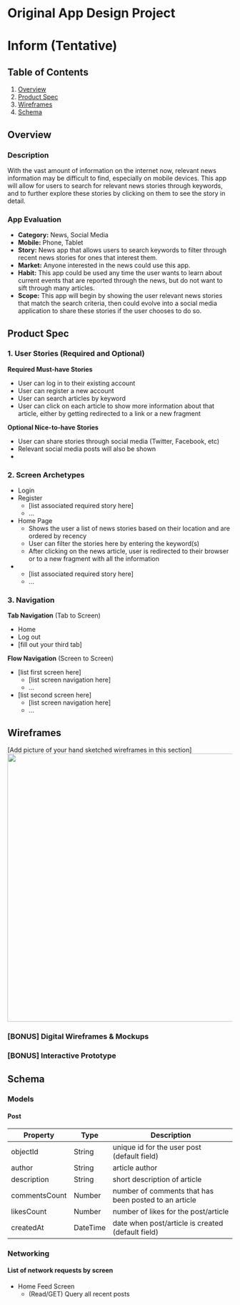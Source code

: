 Original App Design Project
===

# Inform (Tentative)

## Table of Contents
1. [Overview](#Overview)
1. [Product Spec](#Product-Spec)
1. [Wireframes](#Wireframes)
2. [Schema](#Schema)

## Overview
### Description
With the vast amount of information on the internet now, relevant news information may be difficult to find, especially on mobile devices. This app will allow for users to search for relevant news stories through keywords, and to further explore these stories by clicking on them to see the story in detail. 

### App Evaluation
- **Category:** News, Social Media
- **Mobile:** Phone, Tablet
- **Story:** News app that allows users to search keywords to filter through recent news stories for ones that interest them.
- **Market:** Anyone interested in the news could use this app.
- **Habit:** This app could be used any time the user wants to learn about current events that are reported through the news, but do not want to sift through many articles.
- **Scope:** This app will begin by showing the user relevant news stories that match the search criteria, then could evolve into a social media application to share these stories if the user chooses to do so.

## Product Spec

### 1. User Stories (Required and Optional)

**Required Must-have Stories**

* User can log in to their existing account
* User can register a new account
* User can search articles by keyword
* User can click on each article to show more information about that article, either by getting redirected to a link or a new fragment

**Optional Nice-to-have Stories**

* User can share stories through social media (Twitter, Facebook, etc)
* Relevant social media posts will also be shown
* 

### 2. Screen Archetypes

* Login
* Register
   * [list associated required story here]
   * ...
* Home Page
   * Shows the user a list of news stories based on their location and are ordered by recency
   * User can filter the stories here by entering the keyword(s)
   * After clicking on the news article, user is redirected to their browser or to a new fragment with all the information
* 
   * [list associated required story here]
   * ...

### 3. Navigation

**Tab Navigation** (Tab to Screen)

* Home
* Log out
* [fill out your third tab]

**Flow Navigation** (Screen to Screen)

* [list first screen here]
   * [list screen navigation here]
   * ...
* [list second screen here]
   * [list screen navigation here]
   * ...

## Wireframes
[Add picture of your hand sketched wireframes in this section]
<img src="YOUR_WIREFRAME_IMAGE_URL" width=600>

### [BONUS] Digital Wireframes & Mockups

### [BONUS] Interactive Prototype

## Schema
### Models
#### Post

   | Property      | Type     | Description |
   | ------------- | -------- | ------------|
   | objectId      | String   | unique id for the user post (default field) |
   | author        | String| article author |
   | description     | String   | short description of article |
   | commentsCount | Number   | number of comments that has been posted to an article |
   | likesCount    | Number   | number of likes for the post/article |
   | createdAt     | DateTime | date when post/article is created (default field) |

### Networking
#### List of network requests by screen
   - Home Feed Screen
      - (Read/GET) Query all recent posts

